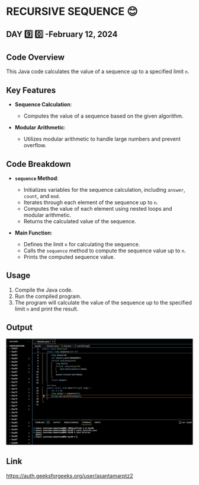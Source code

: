# RECURSIVE SEQUENCE :blush:
## DAY :nine: :zero: -February 12, 2024

## Code Overview

This Java code calculates the value of a sequence up to a specified limit `n`.

## Key Features

- **Sequence Calculation**:
  - Computes the value of a sequence based on the given algorithm.

- **Modular Arithmetic**:
  - Utilizes modular arithmetic to handle large numbers and prevent overflow.

## Code Breakdown

- **`sequence` Method**:
  - Initializes variables for the sequence calculation, including `answer`, `count`, and `mod`.
  - Iterates through each element of the sequence up to `n`.
  - Computes the value of each element using nested loops and modular arithmetic.
  - Returns the calculated value of the sequence.

- **Main Function**:
  - Defines the limit `n` for calculating the sequence.
  - Calls the `sequence` method to compute the sequence value up to `n`.
  - Prints the computed sequence value.

## Usage

1. Compile the Java code.
2. Run the compiled program.
3. The program will calculate the value of the sequence up to the specified limit `n` and print the result.



## Output

![Reference Image](s90.png)

## Link
<https://auth.geeksforgeeks.org/user/asantamarptz2>
